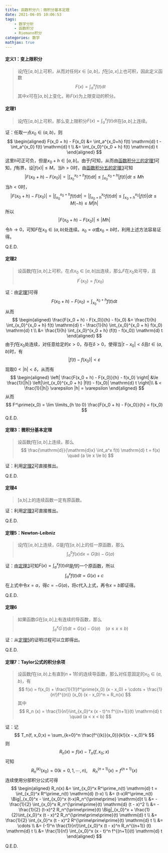 ```yaml
---
title: 函数积分六：微积分基本定理
date: 2021-06-05 10:06:53
tags:
    - 数学分析
    - 函数积分
    - Riemann积分
categories: 数学
mathjax: true
---
```


#### 定义1：变上限积分
> 设$f$在$[a,b]$上可积，从而对任何$x \in [a,b]$，$f$在$[a,x]$上也可积，因此定义函数
$$
    F(x) = \int_a^x f(t) \mathrm{d} t
$$
其中$x$可在$[a,b]$上变化，称$F(x)$为上限变动的积分。

<!--more-->

#### 定理1
> 设$f$在$[a,b]$上可积，那么变上限积分$\displaystyle F(x) = \int_a^x f(t) \mathrm{d} t$在$[a,b]$上连续。

证：任取一点$x_0 \in (a,b)$，则
$$
    \begin{aligned}
    F(x_0 + h) - F(x_0) &= \int_a^{x_0+h} f(t) \mathrm{d} t - \int_a^{x_0} f(t) \mathrm{d} t \\
    &= \int_{x_0}^{x_0 + h} f(t) \mathrm{d} t
    \end{aligned}
$$
这里$h$可正可负，但是$x_0 + h \in [a,b]$。由于$f$可知，从而由[函数积分三的定理1](https://gamersover.github.io/2021/05/14/函数积分3/#定理1)可知，$f$有界，设$|f(x)| \le M$。当$h>0$时，由[函数积分五的定理3](https://gamersover.github.io/2021/05/28/函数积分5/#定理3)可知
$$
    |F(x_0 + h) - F(x_0)| = \left| \int_{x_0}^{x_0 + h} f(t) \mathrm{d} t \right| \le \int_{x_0}^{x_0 + h} |f(t)| \mathrm{d} t \le Mh
$$
当$h < 0$时，
$$
    |F(x_0 + h) - F(x_0)| = \left| \int_{x_0}^{x_0 + h} f(t) \mathrm{d} t \right| = \left| \int_{x_0+h}^{x_0} f(t) \mathrm{d} t \right| \le \int_{x_0+h}^{x_0} |f(t)| \mathrm{d} t \le M (-h) \le M|h|
$$
所以
$$
    |F(x_0 + h) - F(x_0)| \le |Mh|
$$
令$h \to 0$，可知$F$在$x_0 \in (a,b)$处连续。$x_0 = a$或$x_0 = b$时，利用上述方法容易证得。

Q.E.D.

#### 定理2
> 设函数$f$在$[a,b]$上可积，在点$x_0 \in [a,b]$出连续，那么$F$在$x_0$处可导，且
$$
    F^\prime(x_0) = f(x_0)
$$

证：由[定理1](#定理1)可得
$$
    F(x_0 + h) - F(x_0) = \int_{x_0}^{x_0 + h} f(t) \mathrm{d} t
$$
从而
$$
    \begin{aligned}
    \frac{F(x_0 + h) - F(x_0)}{h} - f(x_0) &= \frac{1}{h} \int_{x_0}^{x_0 + h} f(t) \mathrm{d} t - \frac{1}{h} \int_{x_0}^{x_0 + h} f(x_0) \mathrm{d} t \\
    &= \frac{1}{h} \int_{x_0}^{x_0 + h} (f(t) - f(x_0)) \mathrm{d} t
    \end{aligned}
$$
由于$f$在$x_0$处连续，对任意给定的$\varepsilon > 0$，存在$\delta > 0$，使得当$|t - x_0| < \delta$且$t \in (a,b)$时，有
$$
    |f(t) - f(x_0)| < \varepsilon
$$
现取$0 < |h| < \delta$，从而有
$$
    \begin{aligned}
    \left| \frac{F(x_0 + h) - F(x_0)}{h} - f(x_0) \right| &\le \frac{1}{|h|} \left|\int_{x_0}^{x_0 + h} |f(t) - f(x_0)| \mathrm{d} t \right|\\
    & < \frac{1}{|h|} \varepsilon |h| = \varepsilon
    \end{aligned}
$$
从而
$$
    F^\prime(x_0) = \lim \limits_{h \to 0} \frac{F(x_0 + h) - F(x_0)}{h} = f(x_0)
$$
Q.E.D.

#### 定理3：微积分基本定理
> 设函数$f$在$[a,b]$上连续，那么
$$
    \frac{\mathrm{d}}{\mathrm{d}x} \int_a^x f(t) \mathrm{d} t = f(x) \quad (a \le x \le b)
$$

证：利用[定理2](#定理2)可直接推出。

Q.E.D.

#### 定理4
> [a,b]上的连续函数一定有原函数。

证：利用[定理3](#定理3)可直接推出。

Q.E.D.

#### 定理5：Newton-Leibniz
> 设$f$在$[a,b]$上连续，$G$是$f$在$[a,b]$上的任一原函数，那么
$$
    \int_a^b f(x) \mathrm{d} x = G(b) - G(a)
$$

证：由[定理3](#定理3)可知$\displaystyle F(x) = \int_a^x f(t) \mathrm{d} t$是$f$的一个原函数，所以
$$
    \int_a^x f(t) \mathrm{d} t = G(x) + c
$$
在上式中令$x = a$，得$c = -G(a)$，将$c$代入上式，再令$x=b$即证得。

Q.E.D.

#### 定理6
> 如果函数$G$在$[a,b]$上有连续的导函数，那么
$$
    \int_a^x G^\prime(t) \mathrm{d} t = G(x) - G(a) \quad (a \le x \le b)
$$

证：从[定理5](#定理5：Newton-Leibniz)的证明过程可以立即得出。

Q.E.D.


#### 定理7：Taylor公式的积分余项
> 设函数$f$在$(a,b)$上有直到$n+1$阶的连续导函数，那么对任意固定的$x_0 \in (a,b)$，有
$$
    f(x) = f(x_0) + \frac{1}{1!}f^\prime(x_0) (x - x_0) + \cdots + \frac{1}{n!}f^{(n)} (x_0) (x - x_0)^n + R_n(x)
$$
其中
$$
    R_n (x) = \frac{1}{n!}\int_{x_0}^x (x - t)^n f^{(n+1)}(t) \mathrm{d} t \quad (a < x < b)
$$

证：记
$$
    T_n(f, x_0;x) = \sum_{k=0}^n \frac{f^{(k)}(x_0)}{k!}(x - x_0)^k
$$
则
$$
    R_n(x) = f(x) - T_n(f, x_0;x)
$$
可知
$$
    R_n^{(k)}(x_0) = 0 (k=0,1,\cdots,n), \quad R_n^{(n+1)}(x) = f^{(n+1)}(x)
$$
连续使用分部积分公式可得
$$
    \begin{aligned}
    R_n(x) &= \int_{x_0}^x R^\prime_n(t) \mathrm{d} t = \int_{x_0}^x R^\prime_n(t) \mathrm{d} (t-x) \\
    &= (t-x)R^\prime_n(t) \Big|_{x_0}^x - \int_{x_0}^x (t-x)R_n^{\prime\prime} \mathrm{d}t \\
    &= -\frac{1}{2} \int_{x_0}^x R_n^{\prime\prime}(t) \mathrm{d} (t - x)^2 \\
    &= -\frac{1}{2} (t-x)^2 R_n^{\prime\prime}(t) \Big|_{x_0}^x + \frac{1}{2}\int_{x_0}^x (t - x)^2 R_n^{\prime\prime\prime}(t) \mathrm{d} t \\
    &= \frac{1}{2} \int_{x_0}^x (t - x)^2 R^{\prime\prime\prime}(t) \mathrm{d} t \\
    &= \cdots \\
    &= (-1)^n \frac{1}{n!}\int_{x_0}^x (t - x)^n R_n^{(n+1)} (t) \mathrm{d} t \\
    &= \frac{1}{n!} \int_{x_0}^x (x - t)^n f^{(n+1)}(t) \mathrm{d} t
    \end{aligned}
$$

Q.E.D.